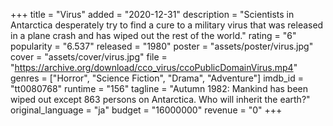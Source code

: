+++
title = "Virus"
added = "2020-12-31"
description = "Scientists in Antarctica desperately try to find a cure to a military virus that was released in a plane crash and has wiped out the rest of the world."
rating = "6"
popularity = "6.537"
released = "1980"
poster = "assets/poster/virus.jpg"
cover = "assets/cover/virus.jpg"
file = "https://archive.org/download/cco_virus/ccoPublicDomainVirus.mp4"
genres = ["Horror", "Science Fiction", "Drama", "Adventure"]
imdb_id = "tt0080768"
runtime = "156"
tagline = "Autumn 1982: Mankind has been wiped out except 863 persons on Antarctica. Who will inherit the earth?"
original_language = "ja"
budget = "16000000"
revenue = "0"
+++
